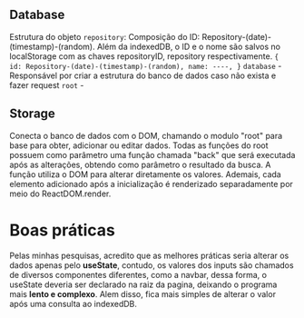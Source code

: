## Database
Estrutura do objeto `repository`:
Composição do ID: Repository-(date)-(timestamp)-(random). Além da indexedDB, o ID e o nome são salvos no localStorage com as chaves repositoryID, repository respectivamente.
`
{ 
  id: Repository-(date)-(timestamp)-(random),
  name: ----,
}
`
`database` - Responsável por criar a estrutura do banco de dados caso não exista e fazer request
`root` - 


## Storage
Conecta o banco de dados com o DOM, chamando o modulo "root" para base para obter, adicionar ou editar dados. Todas as funções do root possuem como parâmetro uma função chamada "back" que será executada após as alterações, obtendo como parâmetro o resultado da busca. A função utiliza o DOM para alterar diretamente os valores. Ademais, cada elemento adicionado após a inicialização é renderizado separadamente por meio do ReactDOM.render.

# Boas práticas
Pelas minhas pesquisas, acredito que as melhores práticas seria alterar os dados apenas pelo __useState__, contudo, os valores dos inputs são chamados de diversos componentes diferentes, como a navbar, dessa forma, o useState deveria ser declarado na raiz da pagina, deixando o programa mais __lento e complexo__. Alem disso, fica mais simples de alterar o valor após uma consulta ao indexedDB.

